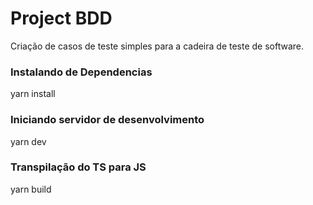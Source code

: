 # Project BDD

Criação de casos de teste simples para a cadeira de teste de software.

### Instalando de Dependencias

yarn install

### Iniciando servidor de desenvolvimento

yarn dev

### Transpilação do TS para JS

yarn build

